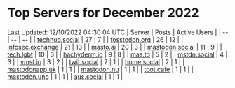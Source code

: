 # Top Servers for December 2022
Last Updated: 12/10/2022 04:30:04 UTC
| Server | Posts | Active Users |
| -- | -- | -- |
| [techhub.social](https://techhub.social/tags/PowerShell) | 27 | 7 |
| [fosstodon.org](https://fosstodon.org/tags/PowerShell) | 26 | 12 |
| [infosec.exchange](https://infosec.exchange/tags/PowerShell) | 21 | 13 |
| [masto.ai](https://masto.ai/tags/PowerShell) | 20 | 3 |
| [mastodon.social](https://mastodon.social/tags/PowerShell) | 11 | 9 |
| [tech.lgbt](https://tech.lgbt/tags/PowerShell) | 10 | 3 |
| [hachyderm.io](https://hachyderm.io/tags/PowerShell) | 9 | 8 |
| [mas.to](https://mas.to/tags/PowerShell) | 5 | 2 |
| [mstdn.social](https://mstdn.social/tags/PowerShell) | 4 | 3 |
| [vmst.io](https://vmst.io/tags/PowerShell) | 3 | 2 |
| [twit.social](https://twit.social/tags/PowerShell) | 2 | 1 |
| [home.social](https://home.social/tags/PowerShell) | 2 | 1 |
| [mastodonapp.uk](https://mastodonapp.uk/tags/PowerShell) | 1 | 1 |
| [mastodon.nu](https://mastodon.nu/tags/PowerShell) | 1 | 1 |
| [toot.cafe](https://toot.cafe/tags/PowerShell) | 1 | 1 |
| [mastodon.uno](https://mastodon.uno/tags/PowerShell) | 1 | 1 |
| [aus.social](https://aus.social/tags/PowerShell) | 1 | 1 |
